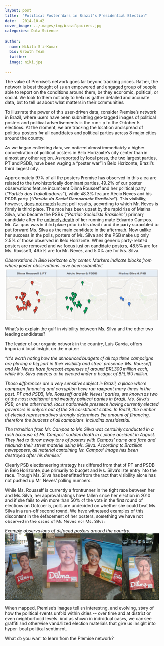 ```yaml
---
layout: post
title:  "Political Poster Wars in Brazil's Presidential Election"
date:   2014-10-02
cover_image: ../images/img/brazilposters.jpg
categories: Data Science

author:
  name: Nikila Sri-Kumar
  bio: Growth Team
  twitter: 
  image: niki.jpg

---
```


The value of Premise’s network goes far beyond tracking prices. Rather, the network is best thought of as an empowered and engaged group of people able to report on the conditions around them, be they economic, political, or social. We look to them not only to help us gather detailed and accurate data, but to tell us about what matters in their communities.
 
To illustrate the power of this user-driven data, consider Premise’s network in Brazil, where users have been submitting geo-tagged images of political posters and political advertisements in the run-up to the October 5 elections. At the moment, we are tracking the location and spread of political posters for all candidates and political parties across 8 major cities around the country. 

As we began collecting data, we noticed almost immediately a higher concentration of political posters in Belo Horizonte’s city center than in almost any other region. As [reported](http://www1.folha.uol.com.br/poder/2014/10/1525488-tucanos-e-petistas-travam-guerra-de-cartazes-em-bh.shtml) by local press, the two largest parties, PT and PSDB, have been waging a “poster war” in Belo Horizonte, Brazil’s third largest city.

Approximately 97% of all the posters Premise has observed in this area are related to the two historically dominant parties. 49.2% of our poster observations feature incumbent Dilma Rousseff and her political party (*“Partido dos Trabalhadores”*), while 48.3% feature Aécio Neves and his PSDB party (*“Partido da Social Democracia Brasileira”*). This visibility, however, [does not match](http://online.wsj.com/articles/polls-show-brazilian-president-rousseff-winning-re-election-1412116419) latest poll results, according to which Mr. Neves is firmly in third place. The race has been upset by the rapid rise of Marina Silva, who became the PSB’s (*“Partido Socialista Brasileiro”*) primary candidate after the [untimely death](http://www.bbc.com/news/world-latin-america-28778604) of her running mate Eduardo Campos. Mr. Campos was in third place prior to his death, and the party scrambled to put forward Ms. Silva as the main candidate in the aftermath. Now unlike her success in the polls, posters of Ms. Silva and the PSB make up only 2.5% of those observed in Belo Horizonte. When generic party-related posters are removed and we focus just on candidate posters, 48.5% are for Ms. Rousseff, 46.5% are for Mr. Neves, and 5.0% are for Ms. Silva. 



*Observations in Belo Horizonte city center. Markers indicate blocks from where poster observations have been submitted.*
![Observations in Belo Horizonte city center.](/images/img/f34g34gewsg.png)


What’s to explain the gulf in visibility between Ms. Silva and the other two leading candidates? 

The leader of our organic network in the country, Luís Garcia, offers important local insight on the matter:

*“It's worth noting how the announced budgets of all top three campaigns are playing a big part in their visibility and street presence. Ms. Rousseff and Mr. Neves have forecast expenses of around BRL300 million each, while Ms. Silva expects to be elected under a budget of BRL150 million.*

*Those differences are a very sensitive subject in Brazil, a place where campaign financing and corruption have run rampant many times in the past. PT and PSDB, Ms. Rousseff and Mr. Neves' parties, are known as two of the most traditional and wealthy political parties in Brazil. Ms. Silva's PSB, on the other hand, lacks nationwide presence having currently elected governors in only six out of the 26 constituent states. In Brazil, the number of elected representatives strongly determines the amount of financing, therefore the budgets of all campaigns, including presidential.*

*The transition from Mr. Campos to Ms. Silva was certainly conducted in a rush because of Mr. Campos' sudden death in a plane accident in August. They had to throw away tons of posters with Campos' name and face and relaunch their street material using Ms. Silva. According to Brazilian newspapers, all material containing Mr. Campos' image has been destroyed after his demise.”*

Clearly PSB electioneering strategy has differed from that of PT and PSDB in Belo Horizonte, due primarily to budget and Ms. Silva’s late entry into the race. Though Ms. Silva has benefitted from the fact that visibility alone has not pushed up Mr. Neves’ polling numbers. 

While Ms. Rousseff is currently a frontrunner in the tight race between her and Ms. Silva, her approval ratings have fallen since her election in 2010 and if she fails to win more than 50% of the vote in the first round of elections on October 5, polls are undecided on whether she could beat Ms. Silva in a run-off second round. We have witnessed examples of this discontent in the defacement of her posters, something we have not observed in the cases of Mr. Neves nor Ms. Silva:


*Example observations of defaced posters around the country.*
![Example observations of defaced posters around the country.](/images/img/egsegs.jpg)

When mapped, Premise’s images tell an interesting, and evolving, story of how the political events unfold within cities -- over time and at district or even neighborhood levels. And as shown in individual cases, we can see graffiti and otherwise vandalized election materials that give us insight into hyper-local political sentiment.

What do you want to learn from the Premise network?
